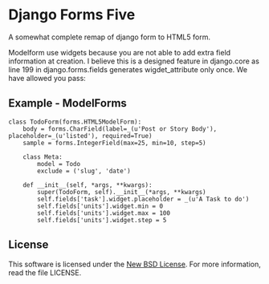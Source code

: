 # Django Forms Five

A somewhat complete remap of django form to HTML5 form.

Modelform use widgets because you are not able to add extra field information at creation.  I believe this is a designed feature in django.core as line 199 in django.forms.fields generates wigdet_attribute only once. We have allowed you pass:


## Example - ModelForms
```
class TodoForm(forms.HTML5ModelForm):
    body = forms.CharField(label=_(u'Post or Story Body'), placeholder=_(u'listed'), required=True)
    sample = forms.IntegerField(max=25, min=10, step=5)

    class Meta:
        model = Todo
        exclude = ('slug', 'date')

    def __init__(self, *args, **kwargs):
        super(TodoForm, self).__init__(*args, **kwargs)
        self.fields['task'].widget.placeholder = _(u'A Task to do')
        self.fields['units'].widget.min = 0
        self.fields['units'].widget.max = 100
        self.fields['units'].widget.step = 5
```

## License

This software is licensed under the [New BSD License][BSD]. For more information, read the file LICENSE.

[BSD]: http://creativecommons.org/licenses/BSD/